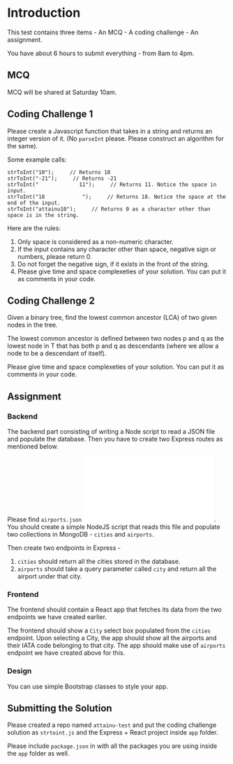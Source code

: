 # Introduction

This test contains three items
    - An MCQ 
    - A coding challenge
    - An assignment.

You have about 6 hours to submit everything - from 8am to 4pm.

## MCQ

MCQ will be shared at Saturday 10am.

## Coding Challenge 1

Please create a Javascript function that takes in a string and returns an integer version of it. (No `parseInt` please. Please construct an algorithm for the same).

Some example calls:

```
strToInt("10");     // Returns 10
strToInt("-21");     // Returns -21
strToInt("             11");     // Returns 11. Notice the space in input.
strToInt("18            ");     // Returns 18. Notice the space at the end of the input.
strToInt("attainu10");     // Returns 0 as a character other than space is in the string.
```

Here are the rules:

1. Only space is considered as a non-numeric character.
2. If the input contains any character other than space, negative sign or numbers, please return 0.
3. Do not forget the negative sign, if it exists in the front of the string.
4. Please give time and space complexeties of your solution. You can put it as comments in your code.

## Coding Challenge 2
Given a binary tree, find the lowest common ancestor (LCA) of two given nodes in the tree.

The lowest common ancestor is defined between two nodes p and q as the lowest node in T that has both p and q as descendants (where we allow a node to be a descendant of itself).

Please give time and space complexeties of your solution. You can put it as comments in your code.


## Assignment

### Backend

The backend part consisting of writing a Node script to read a JSON file and populate the database. Then you have to create two Express routes as mentioned below.

Please find `airports.json` ![here](airports.json). You should create a simple NodeJS script that reads this file and populate two collections in MongoDB - `cities` and `airports`.

Then create two endpoints in Express - 

1. `cities` should return all the cities stored in the database.
2. `airports` should take a query parameter called `city` and return all the airport under that city.

### Frontend

The frontend should contain a React app that fetches its data from the two endpoints we have created earlier.

The frontend should show a `City` select box populated from the `cities` endpoint. Upon selecting a City, the app should show all the airports and their IATA code belonging to that city. The app should make use of `airports` endpoint we have created above for this.

### Design

You can use simple Bootstrap classes to style your app.


## Submitting the Solution

Please created a repo named `attainu-test` and put the coding challenge solution as `strtoint.js` and the Express + React project inside `app` folder.

Please include `package.json` in with all the packages you are using inside the `app` folder as well.